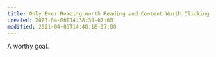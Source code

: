 ```yaml
---
title: Only Ever Reading Worth Reading and Content Worth Clicking
created: 2021-04-06T14:38:39-07:00
modified: 2021-04-06T14:40:18-07:00
---
```


A worthy goal.
